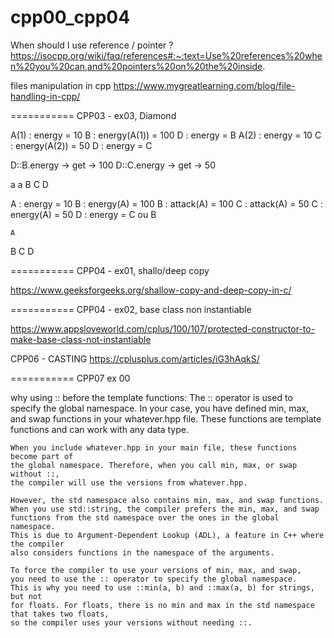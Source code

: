 # cpp00_cpp04

When should I use reference / pointer ?
https://isocpp.org/wiki/faq/references#:~:text=Use%20references%20when%20you%20can,and%20pointers%20on%20the%20inside.

files manipulation in cpp
https://www.mygreatlearning.com/blog/file-handling-in-cpp/


=========== CPP03 - ex03, Diamond

A(1) : energy = 10
B : energy(A(1)) = 100
D : energy = B
A(2) : energy = 10
C : energy(A(2)) = 50
D : energy = C 

D::B.energy -> get -> 100
D::C.energy -> get -> 50


a		a
B		C
	D



A : energy = 10
B : energy(A) = 100
B : attack(A) = 100
C : attack(A) = 50
C : energy(A) = 50
D : energy = C ou B


	A
B		C
	D

=========== CPP04 - ex01, shallo/deep copy

https://www.geeksforgeeks.org/shallow-copy-and-deep-copy-in-c/


=========== CPP04 - ex02, base class non instantiable

https://www.appsloveworld.com/cplus/100/107/protected-constructor-to-make-base-class-not-instantiable


CPP06 - CASTING
https://cplusplus.com/articles/iG3hAqkS/

=========== CPP07 ex 00

why using :: before the template functions:
	The :: operator is used to specify the global namespace.
	In your case, you have defined min, max, and swap functions in your whatever.hpp file.
	These functions are template functions and can work with any data type.

	When you include whatever.hpp in your main file, these functions become part of
	the global namespace. Therefore, when you call min, max, or swap without ::,
	the compiler will use the versions from whatever.hpp.

	However, the std namespace also contains min, max, and swap functions.
	When you use std::string, the compiler prefers the min, max, and swap
	functions from the std namespace over the ones in the global namespace.
	This is due to Argument-Dependent Lookup (ADL), a feature in C++ where the compiler
	also considers functions in the namespace of the arguments.

	To force the compiler to use your versions of min, max, and swap,
	you need to use the :: operator to specify the global namespace.
	This is why you need to use ::min(a, b) and ::max(a, b) for strings, but not
	for floats. For floats, there is no min and max in the std namespace that takes two floats,
	so the compiler uses your versions without needing ::.